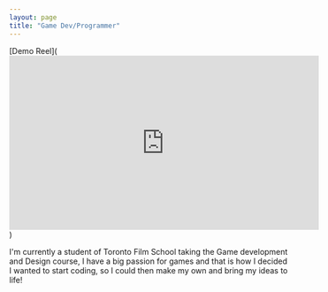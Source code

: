 ```yaml
---
layout: page
title: "Game Dev/Programmer"
---
```

[Demo Reel](<iframe width="560" height="315" src="https://www.youtube.com/embed/X4cXdLfqp58?si=6DPTiv6j9VfaOHAn" title="YouTube video player" frameborder="0" allow="accelerometer; autoplay; clipboard-write; encrypted-media; gyroscope; picture-in-picture; web-share" referrerpolicy="strict-origin-when-cross-origin" allowfullscreen></iframe>)

I'm currently a student of Toronto Film School taking the Game development and Design course, 
I have a big passion for games and that is how I decided I wanted to start coding, so I could then make my own and bring my ideas to life!
